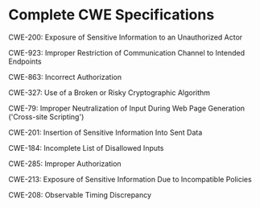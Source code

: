 

# Complete CWE Specifications

CWE-200: Exposure of Sensitive Information to an Unauthorized Actor

CWE-923: Improper Restriction of Communication Channel to Intended Endpoints

CWE-863: Incorrect Authorization

CWE-327: Use of a Broken or Risky Cryptographic Algorithm

CWE-79: Improper Neutralization of Input During Web Page Generation ('Cross-site Scripting')

CWE-201: Insertion of Sensitive Information Into Sent Data

CWE-184: Incomplete List of Disallowed Inputs

CWE-285: Improper Authorization

CWE-213: Exposure of Sensitive Information Due to Incompatible Policies

CWE-208: Observable Timing Discrepancy